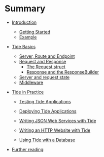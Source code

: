 # Summary

- [Introduction](./01-introduction/00-introduction.md)
  - [Getting Started](./01-introduction/01-getting_started.md)
  - [Example](./01-introduction/02-example.md)
- [Tide Basics]()
  - [Server, Route and Endpoint](./02-server_routes_endpoints.md)
  - [Request and Response](./03-request-response/00-request-response.md)
    - [The Request struct](./03-request-response/01-request.md)
    - [Response and the ResponseBuilder]()
  - [Server and request state](./04-state.md)
  - [Middleware]()
- [Tide in Practice]()
  - [Testing Tide Applications]()
  - [Deploying Tide Applications]()
  - [Writing JSON Web Services with Tide]()
  - [Writing an HTTP Website with Tide]()

  - [Using Tide with a Database]()

- [Further reading](./a-further-reading.md)